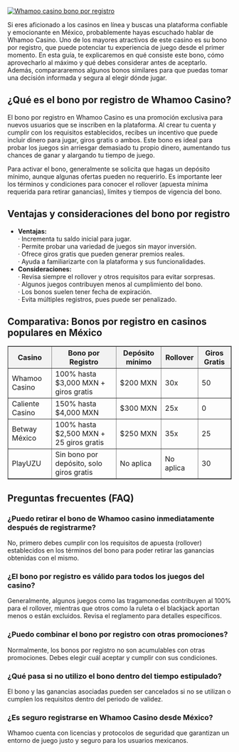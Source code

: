 [![Whamoo casino bono por registro](https://123-caf.pages.dev/gitsignup.png)](https://vrmoo.ru/Bt82HjjY)

<div>     <p>Si eres aficionado a los casinos en línea y buscas una plataforma confiable y emocionante en México, probablemente hayas escuchado hablar de Whamoo Casino. Uno de los mayores atractivos de este casino es su bono por registro, que puede potenciar tu experiencia de juego desde el primer momento. En esta guía, te explicaremos en qué consiste este bono, cómo aprovecharlo al máximo y qué debes considerar antes de aceptarlo. Además, comparararemos algunos bonos similares para que puedas tomar una decisión informada y segura al elegir dónde jugar.</p>   </div>  <h2>¿Qué es el bono por registro de Whamoo Casino?</h2>   <div>     <p>El bono por registro en Whamoo Casino es una promoción exclusiva para nuevos usuarios que se inscriben en la plataforma. Al crear tu cuenta y cumplir con los requisitos establecidos, recibes un incentivo que puede incluir dinero para jugar, giros gratis o ambos. Este bono es ideal para probar los juegos sin arriesgar demasiado tu propio dinero, aumentando tus chances de ganar y alargando tu tiempo de juego.</p>     <p>Para activar el bono, generalmente se solicita que hagas un depósito mínimo, aunque algunas ofertas pueden no requerirlo. Es importante leer los términos y condiciones para conocer el rollover (apuesta mínima requerida para retirar ganancias), límites y tiempos de vigencia del bono.</p>   </div>  <h2>Ventajas y consideraciones del bono por registro</h2>   <div>     <ul>       <li><strong>Ventajas:</strong><br>· Incrementa tu saldo inicial para jugar.<br>· Permite probar una variedad de juegos sin mayor inversión.<br>· Ofrece giros gratis que pueden generar premios reales.<br>· Ayuda a familiarizarte con la plataforma y sus funcionalidades.</li>       <li><strong>Consideraciones:</strong><br>· Revisa siempre el rollover y otros requisitos para evitar sorpresas.<br>· Algunos juegos contribuyen menos al cumplimiento del bono.<br>· Los bonos suelen tener fecha de expiración.<br>· Evita múltiples registros, pues puede ser penalizado.</li>     </ul>   </div>  <h2>Comparativa: Bonos por registro en casinos populares en México</h2>   <table border="1" cellpadding="8" cellspacing="0" style="border-collapse: collapse; width: 100%;">     <thead>       <tr style="background-color: #f2f2f2;">         <th>Casino</th>         <th>Bono por Registro</th>         <th>Depósito mínimo</th>         <th>Rollover</th>         <th>Giros Gratis</th>       </tr>     </thead>     <tbody>       <tr>         <td>Whamoo Casino</td>         <td>100% hasta $3,000 MXN + giros gratis</td>         <td>$200 MXN</td>         <td>30x</td>         <td>50</td>       </tr>       <tr>         <td>Caliente Casino</td>         <td>150% hasta $4,000 MXN</td>         <td>$300 MXN</td>         <td>25x</td>         <td>0</td>       </tr>       <tr>         <td>Betway México</td>         <td>100% hasta $2,500 MXN + 25 giros gratis</td>         <td>$250 MXN</td>         <td>35x</td>         <td>25</td>       </tr>       <tr>         <td>PlayUZU</td>         <td>Sin bono por depósito, solo giros gratis</td>         <td>No aplica</td>         <td>No aplica</td>         <td>30</td>       </tr>     </tbody>   </table>  <h2>Preguntas frecuentes (FAQ)</h2>   <div>     <h3>¿Puedo retirar el bono de Whamoo casino inmediatamente después de registrarme?</h3>     <p>No, primero debes cumplir con los requisitos de apuesta (rollover) establecidos en los términos del bono para poder retirar las ganancias obtenidas con el mismo.</p>      <h3>¿El bono por registro es válido para todos los juegos del casino?</h3>     <p>Generalmente, algunos juegos como las tragamonedas contribuyen al 100% para el rollover, mientras que otros como la ruleta o el blackjack aportan menos o están excluidos. Revisa el reglamento para detalles específicos.</p>      <h3>¿Puedo combinar el bono por registro con otras promociones?</h3>     <p>Normalmente, los bonos por registro no son acumulables con otras promociones. Debes elegir cuál aceptar y cumplir con sus condiciones.</p>      <h3>¿Qué pasa si no utilizo el bono dentro del tiempo estipulado?</h3>     <p>El bono y las ganancias asociadas pueden ser cancelados si no se utilizan o cumplen los requisitos dentro del periodo de validez.</p>      <h3>¿Es seguro registrarse en Whamoo Casino desde México?</h3>     <p>Whamoo cuenta con licencias y protocolos de seguridad que garantizan un entorno de juego justo y seguro para los usuarios mexicanos.</p>   </div>